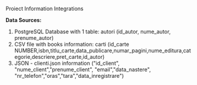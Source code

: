 Proiect Information Integrations

**Data Sources:**
1) PostgreSQL Database with 1 table: autori (id_autor, nume_autor, prenume_autor)
2) CSV file with books information: carti (id_carte NUMBER,isbn,titlu_carte,data_publicare,numar_pagini,nume_editura,categorie,descriere,pret_carte,id_autor)
3) JSON - clienti.json information ("id_client", "nume_client","prenume_client", "email","data_nastere", "nr_telefon","oras","tara","data_inregistrare")
